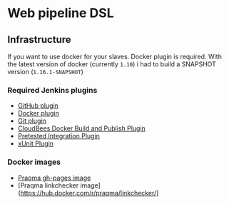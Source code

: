 # Web pipeline DSL

## Infrastructure

If you want to use docker for your slaves. Docker plugin is required. With the latest version of docker (currently `1.10`) i had to build a SNAPSHOT version (`1.16.1-SNAPSHOT`)

### Required Jenkins plugins

* [GitHub plugin](https://wiki.jenkins-ci.org/display/JENKINS/GitHub+Plugin)
* [Docker plugin](https://wiki.jenkins-ci.org/display/JENKINS/Docker+Plugin)
* [Git plugin](https://wiki.jenkins-ci.org/display/JENKINS/Git+Plugin)
* [CloudBees Docker Build and Publish Plugin](https://wiki.jenkins-ci.org/display/JENKINS/CloudBees+Docker+Build+and+Publish+plugin)
* [Pretested Integration Plugin](https://wiki.jenkins-ci.org/display/JENKINS/Pretested+Integration+Plugin)
* [xUnit Plugin](https://wiki.jenkins-ci.org/display/JENKINS/xUnit+Plugin)

### Docker images

* [Praqma gh-pages image](https://hub.docker.com/r/praqma/gh-pages/)
* [Praqma linkchecker image](https://hub.docker.com/r/praqma/linkchecker/]





